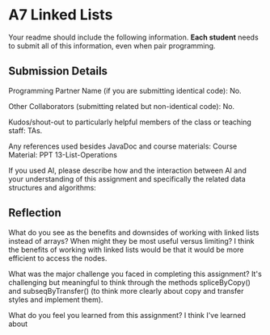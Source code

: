 # A7 Linked Lists

Your readme should include the following information. **Each student** needs to submit all of this information, even when pair programming. 

## Submission Details

Programming Partner Name (if you are submitting identical code):
No.

Other Collaborators (submitting related but non-identical code):
No.

Kudos/shout-out to particularly helpful members of the class or teaching staff:
TAs.

Any references used besides JavaDoc and course materials:
Course Material: PPT 13-List-Operations

If you used AI, please describe how and the interaction between AI and your understanding of this assignment and specifically the related data structures and algorithms:

## Reflection

What do you see as the benefits and downsides of working with linked lists instead of arrays? When might they be most useful versus limiting?
I think the benefits of working with linked lists would be that it would be more efficient to access the nodes.

What was the major challenge you faced in completing this assignment?
It's challenging but meaningful to think through the methods spliceByCopy() and subseqByTransfer() (to think more clearly about copy and transfer styles and implement them).

What do you feel you learned from this assignment?
I think I've learned about 
